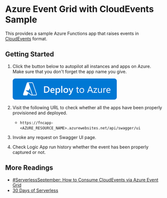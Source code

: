 # Azure Event Grid with CloudEvents Sample #

This provides a sample Azure Functions app that raises events in [CloudEvents](https://cloudevents.io/) format.


## Getting Started ##

1. Click the button below to autopilot all instances and apps on Azure. Make sure that you don't forget the app name you give.

    [![Deploy To Azure](https://raw.githubusercontent.com/Azure/azure-quickstart-templates/master/1-CONTRIBUTION-GUIDE/images/deploytoazure.svg?sanitize=true)](https://portal.azure.com/#create/Microsoft.Template/uri/https%3A%2F%2Fraw.githubusercontent.com%2Fjustinyoo%2Fazure-event-grid-cloudevents-sample%2Ffeature%2Finitial%2FResources%2Fazuredeploy.json)

2. Visit the following URL to check whether all the apps have been properly provisioned and deployed.

   * `https://fncapp-<AZURE_RESOURCE_NAME>.azurewebsites.net/api/swagger/ui`

3. Invoke any request on Swagger UI page.
4. Check Logic App run history whether the event has been properly captured or not.


## More Readings ##

* [#ServerlessSeptember: How to Consume CloudEvents via Azure Event Grid](https://azure.github.io/Cloud-Native/blog/to-be-announced)
* [30 Days of Serverless](https://azure.github.io/Cloud-Native/serverless-september/30DaysOfServerless)

